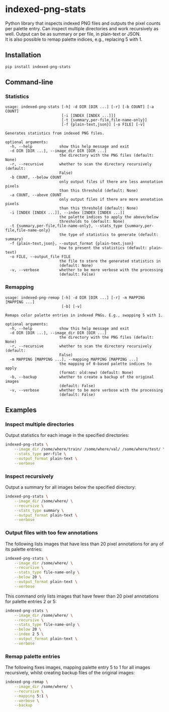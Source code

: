 # indexed-png-stats
Python library that inspects indexed PNG files and outputs the pixel counts
per palette entry.
Can inspect multiple directories and work recursively as well.
Output can be as summary or per file, in plain-text or JSON.  
It is also possible to remap palette indices, e.g., replacing 5 with 1.

## Installation

```
pip install indexed-png-stats
```

## Command-line

### Statistics

```
usage: indexed-png-stats [-h] -d DIR [DIR ...] [-r] [-b COUNT] [-a COUNT]
                         [-i [INDEX [INDEX ...]]]
                         [-t {summary,per-file,file-name-only}]
                         [-f {plain-text,json}] [-o FILE] [-v]

Generates statistics from indexed PNG files.

optional arguments:
  -h, --help            show this help message and exit
  -d DIR [DIR ...], --image_dir DIR [DIR ...]
                        the directory with the PNG files (default: None)
  -r, --recursive       whether to scan the directory recursively (default:
                        False)
  -b COUNT, --below COUNT
                        only output files if there are less annotation pixels
                        than this threshold (default: None)
  -a COUNT, --above COUNT
                        only output files if there are more annotation pixels
                        than this threshold (default: None)
  -i [INDEX [INDEX ...]], --index [INDEX [INDEX ...]]
                        the palette indices to apply the above/below
                        thresholds to (default: None)
  -t {summary,per-file,file-name-only}, --stats_type {summary,per-file,file-name-only}
                        the type of statistics to generate (default: summary)
  -f {plain-text,json}, --output_format {plain-text,json}
                        how to present the statistics (default: plain-text)
  -o FILE, --output_file FILE
                        the file to store the generated statistics in
                        (default: None)
  -v, --verbose         whether to be more verbose with the processing
                        (default: False)
```

### Remapping

```
usage: indexed-png-remap [-h] -d DIR [DIR ...] [-r] -m MAPPING [MAPPING ...]
                         [-b] [-v]

Remaps color palette entries in indexed PNGs. E.g., swapping 5 with 1.

optional arguments:
  -h, --help            show this help message and exit
  -d DIR [DIR ...], --image_dir DIR [DIR ...]
                        the directory with the PNG files (default: None)
  -r, --recursive       whether to scan the directory recursively (default:
                        False)
  -m MAPPING [MAPPING ...], --mapping MAPPING [MAPPING ...]
                        the mapping of 0-based palette indices to apply
                        (format: old:new) (default: None)
  -b, --backup          whether to create a backup of the original images
                        (default: False)
  -v, --verbose         whether to be more verbose with the processing
                        (default: False)
```

## Examples

### Inspect multiple directories

Output statistics for each image in the specified directories:

```bash
indexed-png-stats \
    --image_dir /some/where/train/ /some/where/val/ /some/where/test/ \
    --stats_type per-file \
    --output_format plain-text \
    --verbose
```

### Inspect recursively

Output a summary for all images below the specified directory:

```bash
indexed-png-stats \
    --image_dir /some/where/ \
    --recursive \
    --stats_type summary \
    --output_format plain-text \
    --verbose
```

### Output files with too few annotations

The following lists images that have less than 20 pixel annotations for
any of its palette entries:

```bash
indexed-png-stats \
    --image_dir /some/where/ \
    --recursive \
    --stats_type file-name-only \
    --below 20 \
    --output_format plain-text \
    --verbose
```

This command only lists images that have fewer than 20 pixel annotations
for palette entries 2 or 5:

```bash
indexed-png-stats \
    --image_dir /some/where/ \
    --recursive \
    --stats_type file-name-only \
    --below 20 \
    --index 2 5 \
    --output_format plain-text \
    --verbose
```

### Remap palette entries

The following fixes images, mapping palette entry 5 to 1 for all images 
recursively, whilst creating backup files of the original images:

```bash
indexed-png-remap \
    --image_dir /some/where/ \
    --recursive \
    --mapping 5:1 \
    --verbose \
    --backup
```
